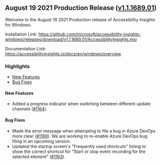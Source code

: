 ## August 19 2021 Production Release ([v1.1.1689.01](https://github.com/Microsoft/accessibility-insights-windows/releases/tag/v1.1.1689.01))

Welcome to the August 19 2021 Production release of Accessibility Insights for Windows.

Installation Link: https://github.com/microsoft/accessibility-insights-windows/releases/download/v1.1.1689.01/AccessibilityInsights.msi

Documentation Link: https://accessibilityinsights.io/docs/en/windows/overview

### Highlights

- [New Features](#new-features)
- [Bug Fixes](#bug-fixes)

#### New Features

- Added a progress indicator when switching between different update channels ([#1164](https://github.com/microsoft/accessibility-insights-windows/pull/1164)).

#### Bug Fixes

- Made the error message when attempting to file a bug in Azure DevOps more clear ([#1169](https://github.com/microsoft/accessibility-insights-windows/pull/1169)). We are working to re-enable Azure DevOps bug filing in an upcoming version.
- Updated the startup screen's "Frequently used shortcuts" listing to show the correct shortcut for "Start or stop event recording for the selected element" ([#1163](https://github.com/microsoft/accessibility-insights-windows/pull/1163)).
